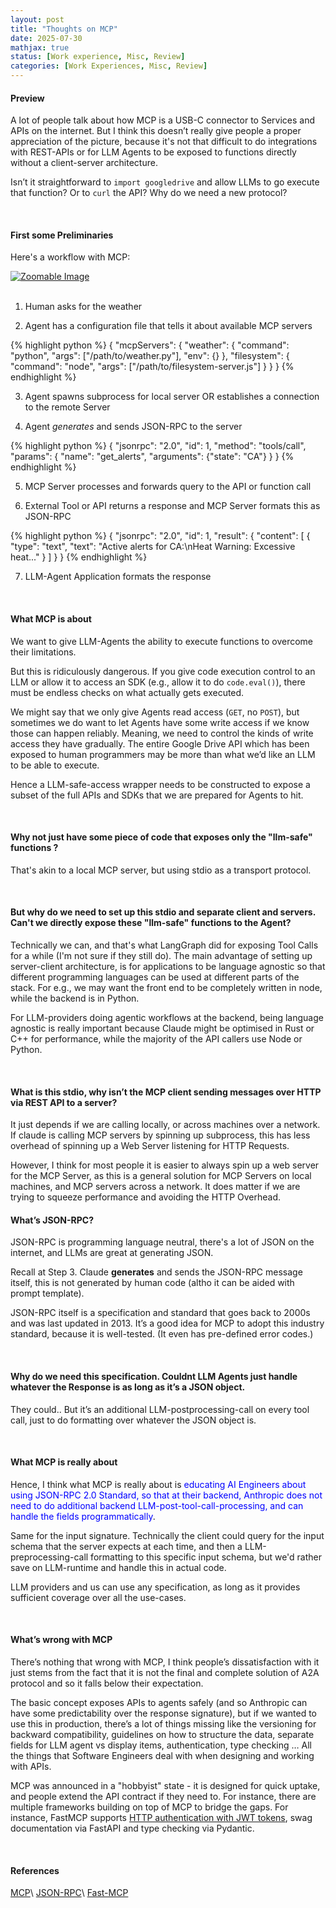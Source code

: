 ```yaml
---
layout: post
title: "Thoughts on MCP"
date: 2025-07-30
mathjax: true
status: [Work experience, Misc, Review]
categories: [Work Experiences, Misc, Review]
---
```


#### **Preview**

A lot of people talk about how MCP is a USB-C connector to Services and APIs on the internet. But I think this doesn’t really give people a proper appreciation of the picture, because it's not that difficult to do integrations with REST-APIs or for LLM Agents to be exposed to functions directly without a client-server architecture.

Isn’t it straightforward to `import googledrive`  and allow LLMs to go execute that function? Or to `curl` the API? Why do we need a new protocol?

<br>

#### **First some Preliminaries**

Here's a workflow with MCP:


<div id='image-container'>
  <a href="{{ site.baseurl }}/assets/mcp.png" target="_blank" id="zoomable-link">
    <img src="{{ site.baseurl }}/assets/mcp.png" alt="Zoomable Image">
  </a>
</div>

<br>







1) Human asks for the weather

2) Agent has a configuration file that tells it about available MCP servers

{% highlight python %}
{
  "mcpServers": {
    "weather": {
      "command": "python",
      "args": ["/path/to/weather.py"],
      "env": {}
    },
    "filesystem": {
      "command": "node",
      "args": ["/path/to/filesystem-server.js"]
    }
  }
}
{% endhighlight %}



3) Agent spawns subprocess for local server OR establishes a connection to the remote Server


4) Agent *generates* and sends JSON-RPC to the server

{% highlight python %}
{ 
  "jsonrpc": "2.0", 
  "id": 1, 
  "method": "tools/call", 
  "params": 
      { 
        "name": "get_alerts", "arguments": {"state": "CA"} 
      } 
}
{% endhighlight %}

5) MCP Server processes and forwards query to the API or function call

6) External Tool or API returns a response and MCP Server formats this as JSON-RPC

{% highlight python %}
{
  "jsonrpc": "2.0",
  "id": 1,
  "result": {
    "content": [
      {
        "type": "text",
        "text": "Active alerts for CA:\nHeat Warning: Excessive heat..."
      }
    ]
  }
}
{% endhighlight %}

7) LLM-Agent Application formats the response 

<br>



#### **What MCP is about**

We want to give LLM-Agents the ability to execute functions to overcome their limitations. 

But this is ridiculously dangerous. If you give code execution control to an LLM or allow it to access an SDK (e.g., allow it to do `code.eval()`), there must be endless checks on what actually gets executed. 

We might say that we only give Agents read access (`GET`, no `POST`), but sometimes we do want to let Agents have some write access if we know those can happen reliably. Meaning, we need to control the kinds of write access they have gradually. The entire Google Drive API which has been exposed to human programmers may be more than what we’d like an LLM to be able to execute.

Hence a LLM-safe-access wrapper needs to be constructed to expose a subset of the full APIs and SDKs that we are prepared for Agents to hit.

<br> 

#### **Why not just have some piece of code that exposes only the "llm-safe" functions ?**

That's akin to a local MCP server, but using stdio as a transport protocol.

<br>


#### **But why do we need to set up this stdio and separate client and servers. Can't we directly expose these "llm-safe" functions to the Agent?**

Technically we can, and that's what LangGraph did for exposing Tool Calls for a while (I'm not sure if they still do). The main advantage of setting up server-client architecture, is for applications to be language agnostic so that different programming languages can be used at different parts of the stack. For e.g., we may want the front end to be completely written in node, while the backend is in Python.

For LLM-providers doing agentic workflows at the backend, being language agnostic is really important because Claude might be optimised in Rust or C++ for performance, while the majority of the API callers use Node or Python.




<br>

#### **What is this stdio, why isn’t the MCP client sending messages over HTTP via REST API to a server?**

It just depends if we are calling locally, or across machines over a network. If claude is calling MCP servers by spinning up subprocess, this has less overhead of spinning up a Web Server listening for HTTP Requests. 

However, I think for most people it is easier to always spin up a web server for the MCP Server, as this is a general solution for MCP Servers on local machines, and MCP servers across a network. It does matter if we are trying to squeeze performance and avoiding the HTTP Overhead. 


#### **What’s JSON-RPC?**

JSON-RPC is programming language neutral, there's a lot of JSON on the internet, and LLMs are great at generating JSON. 

Recall at Step 3. Claude **generates** and sends the JSON-RPC message itself, this is not generated by human code (altho it can be aided with prompt template).

JSON-RPC itself is a specification and standard that goes back to 2000s and was last updated in 2013. It’s a good idea for MCP to adopt this industry standard, because it is well-tested. (It even has pre-defined error codes.)

<br>

#### **Why do we need this specification. Couldnt LLM Agents just handle whatever the Response is as long as it’s a JSON object.**


They could.. But it’s an additional LLM-postprocessing-call on every tool call, just to do formatting over whatever the JSON object is. 

<br>

#### **What MCP is really about**

Hence, I think what MCP is really about is <span style="color:blue">educating AI Engineers about using JSON-RPC 2.0 Standard, so that at their backend, Anthropic does not need to do additional backend LLM-post-tool-call-processing, and can handle the fields programmatically</span>. 

Same for the input signature. Technically the client could query for the input schema that the server expects at each time, and then a LLM-preprocessing-call formatting to this specific input schema, but we'd rather save on LLM-runtime and handle this in actual code.

LLM providers and us can use any specification, as long as it provides sufficient coverage over all the use-cases. 

<br>

#### **What’s wrong with MCP**

There’s nothing that wrong with MCP, I think people’s dissatisfaction with it just stems from the fact that it is not the final and complete solution of A2A protocol and so it falls below their expectation. 

The basic concept exposes APIs to agents safely (and so Anthropic can have some predictability over the response signature), but if we wanted to use this in production, there’s a lot of things missing like the versioning for backward compatibility, guidelines on how to structure the data, separate fields for LLM agent vs display items, authentication, type checking … All the things that Software Engineers deal with when designing and working with APIs. 

MCP was announced in a "hobbyist" state - it is designed for quick uptake, and people extend the API contract if they need to. For instance, there are multiple frameworks building on top of MCP to bridge the gaps. For instance, FastMCP supports [HTTP authentication with JWT tokens](https://gofastmcp.com/servers/auth/verifiers), swag documentation via FastAPI and type checking via Pydantic. 

<br>

#### **References**
[MCP](https://modelcontextprotocol.io/overview)\\
[JSON-RPC](https://www.jsonrpc.org/specification)\\
[Fast-MCP](https://gofastmcp.com/getting-started/welcome)


